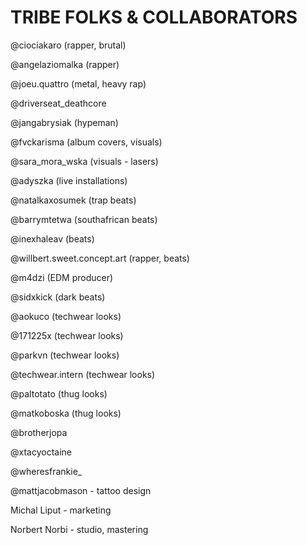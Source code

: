 # TRIBE FOLKS & COLLABORATORS

@ciociakaro (rapper, brutal)

@angelaziomalka (rapper)

@joeu.quattro (metal, heavy rap)

@driverseat_deathcore

@jangabrysiak (hypeman)

@fvckarisma (album covers, visuals)

@sara_mora_wska (visuals - lasers)

@adyszka (live installations)

@natalkaxosumek (trap beats)

@barrymtetwa (southafrican beats)

@inexhaleav (beats)

@willbert.sweet.concept.art (rapper, beats)

@m4dzi (EDM producer)

@sidxkick (dark beats)

@aokuco (techwear looks)

@171225x (techwear looks)

@parkvn (techwear looks)

@techwear.intern (techwear looks)

@paltotato (thug looks)

@matkoboska (thug looks)

@brotherjopa

@xtacyoctaine

@wheresfrankie_

@mattjacobmason - tattoo design

Michal Liput - marketing

Norbert Norbi - studio, mastering

